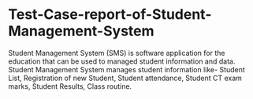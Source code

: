 # Test-Case-report-of-Student-Management-System
Student Management System (SMS) is software application for the education that can be used to managed student information and data. Student Management System manages student information like-
	Student List,
	Registration of new Student,
	Student attendance,
	Student CT exam marks,
	Student Results,
	Class routine.
